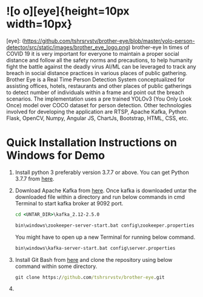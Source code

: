# ![o o][eye]{height=10px width=10px}
[eye]: (https://github.com/tshrsrvstv/brother-eye/blob/master/yolo-person-detector/src/static/images/brother_eye_logo.png) brother-eye
In times of COVID 19 it is very important for everyone to maintain a proper social distance and follow all the safety norms and precautions, to help humanity fight the battle against the deadly virus AI/ML can be leveraged to track any breach in social distance practices in various places of public gathering. Brother Eye is a Real Time Person Detection System conceptualized for assisting offices, hotels, restaurants and other places of public gatherings to detect number of individuals within a frame and point out the breach scenarios. The implementation uses a pre trained YOLOv3 (You Only Look Once) model over COCO dataset for person detection. Other technologies involved for developing the application are RTSP, Apache Kafka, Python Flask, OpenCV, Numpy, Angular JS, ChartJs, Bootstrap, HTML, CSS, etc.
# Quick Installation Instructions on Windows for Demo
1. Install python 3 preferably version 3.7.7 or above. You can get Python 3.7.7 from [here](https://www.python.org/downloads/release/python-377/).
2. Download Apache Kafka from [here](https://www.apache.org/dyn/closer.cgi?path=/kafka/2.5.0/kafka_2.12-2.5.0.tgz). Once kafka is downloaded untar the downloaded file within a directory and run below commands in cmd Terminal to start kafka broker at 9092 port.

   ```bat
   cd <UNTAR_DIR>\kafka_2.12-2.5.0
   ```
   
   ```bat
   bin\windows\zookeeper-server-start.bat config\zookeeper.properties
   ```
   You might have to open up a new Terminal for running below command.
   
   ```bat
   bin\windows\kafka-server-start.bat config\server.properties
   ```
3. Install Git Bash from [here](https://git-scm.com/downloads) and clone the repository using below command within some directory.

   ```bat
   git clone https://github.com/tshrsrvstv/brother-eye.git
   ```
4. 
